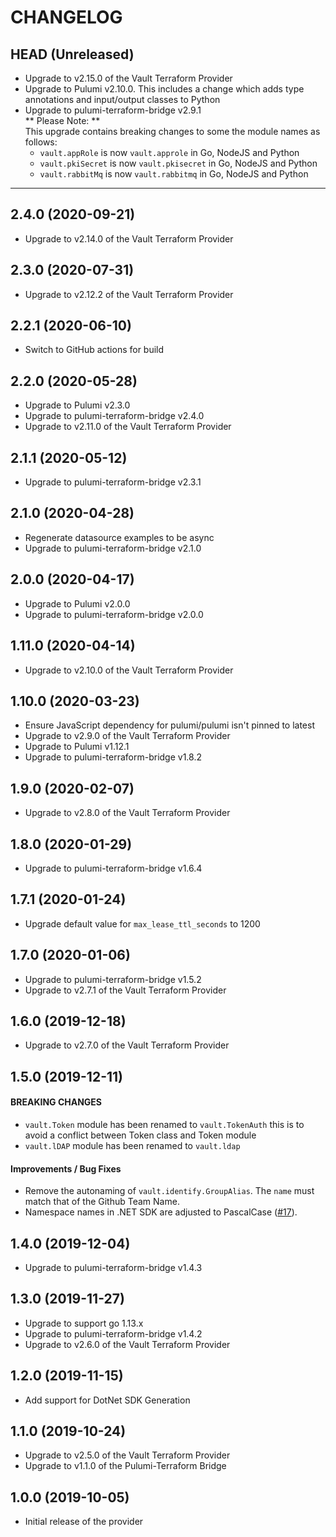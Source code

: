 CHANGELOG
=========

## HEAD (Unreleased)
* Upgrade to v2.15.0 of the Vault Terraform Provider
* Upgrade to Pulumi v2.10.0. This includes a change which adds type annotations and input/output classes to Python
* Upgrade to pulumi-terraform-bridge v2.9.1  
  ** Please Note: **  
  This upgrade contains breaking changes to some the module names as follows:
  * `vault.appRole` is now `vault.approle` in Go, NodeJS and Python
  * `vault.pkiSecret` is now `vault.pkisecret` in Go, NodeJS and Python
  * `vault.rabbitMq` is now `vault.rabbitmq` in Go, NodeJS and Python

---

## 2.4.0 (2020-09-21)
* Upgrade to v2.14.0 of the Vault Terraform Provider

## 2.3.0 (2020-07-31)
* Upgrade to v2.12.2 of the Vault Terraform Provider

## 2.2.1 (2020-06-10)
* Switch to GitHub actions for build

## 2.2.0 (2020-05-28)
* Upgrade to Pulumi v2.3.0
* Upgrade to pulumi-terraform-bridge v2.4.0
* Upgrade to v2.11.0 of the Vault Terraform Provider

## 2.1.1 (2020-05-12)
* Upgrade to pulumi-terraform-bridge v2.3.1

## 2.1.0 (2020-04-28)
* Regenerate datasource examples to be async
* Upgrade to pulumi-terraform-bridge v2.1.0

## 2.0.0 (2020-04-17)
* Upgrade to Pulumi v2.0.0
* Upgrade to pulumi-terraform-bridge v2.0.0

## 1.11.0 (2020-04-14)
* Upgrade to v2.10.0 of the Vault Terraform Provider

## 1.10.0 (2020-03-23)
* Ensure JavaScript dependency for pulumi/pulumi isn't pinned to latest
* Upgrade to v2.9.0 of the Vault Terraform Provider
* Upgrade to Pulumi v1.12.1
* Upgrade to pulumi-terraform-bridge v1.8.2

## 1.9.0 (2020-02-07)
* Upgrade to v2.8.0 of the Vault Terraform Provider

## 1.8.0 (2020-01-29)
* Upgrade to pulumi-terraform-bridge v1.6.4

## 1.7.1 (2020-01-24)
* Upgrade default value for `max_lease_ttl_seconds` to 1200

## 1.7.0 (2020-01-06)
* Upgrade to pulumi-terraform-bridge v1.5.2
* Upgrade to v2.7.1 of the Vault Terraform Provider

## 1.6.0 (2019-12-18)
* Upgrade to v2.7.0 of the Vault Terraform Provider

## 1.5.0 (2019-12-11)

#### BREAKING CHANGES
* `vault.Token` module has been renamed to `vault.TokenAuth` this is to avoid a conflict between Token class and Token module
* `vault.lDAP` module has been renamed to `vault.ldap`

#### Improvements / Bug Fixes
* Remove the autonaming of `vault.identify.GroupAlias`. The `name` must match that of the Github Team Name.
* Namespace names in .NET SDK are adjusted to PascalCase
([#17](https://github.com/pulumi/pulumi-vault/pull/17)).

## 1.4.0 (2019-12-04)
* Upgrade to pulumi-terraform-bridge v1.4.3

## 1.3.0 (2019-11-27)
* Upgrade to support go 1.13.x
* Upgrade to pulumi-terraform-bridge v1.4.2
* Upgrade to v2.6.0 of the Vault Terraform Provider

## 1.2.0 (2019-11-15)
* Add support for DotNet SDK Generation

## 1.1.0 (2019-10-24)
* Upgrade to v2.5.0 of the Vault Terraform Provider
* Upgrade to v1.1.0 of the Pulumi-Terraform Bridge

## 1.0.0 (2019-10-05)
* Initial release of the provider
